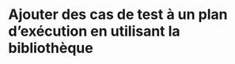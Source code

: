 
# Ajouter des cas de test à un plan d’exécution en utilisant la bibliothèque
<!--stackedit_data:
eyJoaXN0b3J5IjpbLTEyNTMyMDQ5MTddfQ==
-->